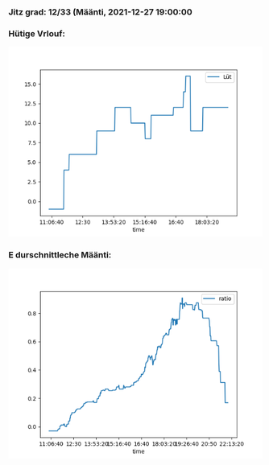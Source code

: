 ### Jitz grad: 12/33 (Määnti, 2021-12-27 19:00:00

### Hütige Vrlouf:
![Graph](Today.png)

### E durschnittleche Määnti:
![Graph](Määnti.png)